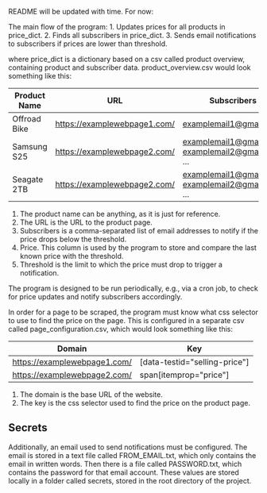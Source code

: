 README will be updated with time. 
For now:

  The main flow of the program:
    1. Updates prices for all products in price_dict.
    2. Finds all subscribers in price_dict.
    3. Sends email notifications to subscribers if prices are lower than threshold.

where price_dict is a dictionary based on a csv called product overview, containing product and subscriber data.
product_overview.csv would look something like this:


| Product Name | URL                          | Subscribers                                   | Price | Threshold |
|-------------|------------------------------|-----------------------------------------------|-------|-----------|
| Offroad Bike| https://examplewebpage1.com/ | examplemail1@gmail.com                        | 1.0   | 8000.0    |
| Samsung S25 | https://examplewebpage2.com/ | examplemail1@gmail.com, examplemail2@gmail.com, ... | 1.0   | 160.0     |
| Seagate 2TB| https://examplewebpage2.com/ | examplemail1@gmail.com, examplemail2@gmail.com, ... | 1.0   | 165.0     |

1. The product name can be anything, as it is just for reference. 
2. The URL is the URL to the product page.
3. Subscribers is a comma-separated list of email addresses to notify if the price drops below the threshold.
4. Price. This column is used by the program to store and compare the last known price with the threshold.
5. Threshold is the limit to which the price must drop to trigger a notification.

  The program is designed to be run periodically, e.g., via a cron job, to check for price updates and notify subscribers accordingly.
  
In order for a page to be scraped, the program must know what css selector to use to find the price on the page. 
This is configured in a separate csv called page_configuration.csv, which would look something like this:

| Domain                       | Key                                                                                                                          |
|------------------------------|------------------------------------------------------------------------------------------------------------------------------|
| https://examplewebpage1.com/ | [data-testid="selling-price"]                                                                                                |
| https://examplewebpage2.com/ | span[itemprop="price"]                                                                                                       |


1. The domain is the base URL of the website.
2. The key is the css selector used to find the price on the product page.

## Secrets
Additionally, an email used to send notifications must be configured. The email is stored in a text file called FROM_EMAIL.txt,
which only contains the email in written words. Then there is a file called PASSWORD.txt, which contains the password for that email account.
These values are stored locally in a folder called secrets, stored in the root directory of the project.
